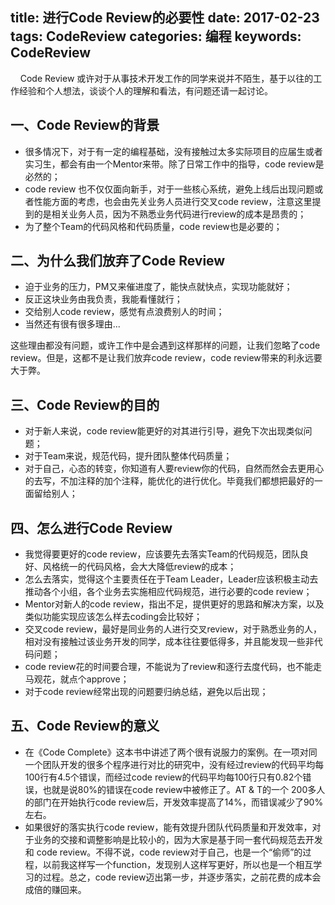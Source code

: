 title: 进行Code Review的必要性
date: 2017-02-23
tags: CodeReview
categories: 编程
keywords: CodeReview
---

&nbsp;&nbsp;&nbsp;&nbsp;Code Review 或许对于从事技术开发工作的同学来说并不陌生，基于以往的工作经验和个人想法，谈谈个人的理解和看法，有问题还请一起讨论。
## 一、Code Review的背景
* 很多情况下，对于有一定的编程基础，没有接触过太多实际项目的应届生或者实习生，都会有由一个Mentor来带。除了日常工作中的指导，code review是必然的；
* code review 也不仅仅面向新手，对于一些核心系统，避免上线后出现问题或者性能方面的考虑，也会由先关业务人员进行交叉code review，注意这里提到的是相关业务人员，因为不熟悉业务代码进行review的成本是昂贵的；
* 为了整个Team的代码风格和代码质量，code review也是必要的；

## 二、为什么我们放弃了Code Review
* 迫于业务的压力，PM又来催进度了，能快点就快点，实现功能就好；
* 反正这块业务由我负责，我能看懂就行；
* 交给别人code review，感觉有点浪费别人的时间；
* 当然还有很有很多理由...
<!--more-->
这些理由都没有问题，或许工作中是会遇到这样那样的问题，让我们忽略了code review。但是，这都不是让我们放弃code review，code review带来的利永远要大于弊。

## 三、Code Review的目的
* 对于新人来说，code review能更好的对其进行引导，避免下次出现类似问题；
* 对于Team来说，规范代码，提升团队整体代码质量；
* 对于自己，心态的转变，你知道有人要review你的代码，自然而然会去更用心的去写，不加注释的加个注释，能优化的进行优化。毕竟我们都想把最好的一面留给别人；

## 四、怎么进行Code Review
* 我觉得要更好的code review，应该要先去落实Team的代码规范，团队良好、风格统一的代码风格，会大大降低review的成本；
* 怎么去落实，觉得这个主要责任在于Team Leader，Leader应该积极主动去推动各个小组，各个业务去实施相应代码规范，进行必要的code review；
* Mentor对新人的code review，指出不足，提供更好的思路和解决方案，以及类似功能实现应该怎么样去coding会比较好；
* 交叉code review，最好是同业务的人进行交叉review，对于熟悉业务的人，相对没有接触过该业务开发的同学，成本往往要低得多，并且能发现一些非代码问题；
* code review花的时间要合理，不能说为了review和逐行去度代码，也不能走马观花，就点个approve；
* 对于code review经常出现的问题要归纳总结，避免以后出现；

## 五、Code Review的意义
* 在《Code Complete》这本书中讲述了两个很有说服力的案例。在一项对同一个团队开发的很多个程序进行对比的研究中，没有经过review的代码平均每100行有4.5个错误，而经过code review的代码平均每100行只有0.82个错误，也就是说80%的错误在code review中被修正了。AT & T的一个 200多人的部门在开始执行code review后，开发效率提高了14%，而错误减少了90%左右。
* 如果很好的落实执行code review，能有效提升团队代码质量和开发效率，对于业务的交接和调整影响是比较小的，因为大家是基于同一套代码规范去开发和 code review。不得不说，code review对于自己，也是一个“偷师”的过程，以前我这样写一个function，发现别人这样写更好，所以也是一个相互学习的过程。总之，code review迈出第一步，并逐步落实，之前花费的成本会成倍的赚回来。

